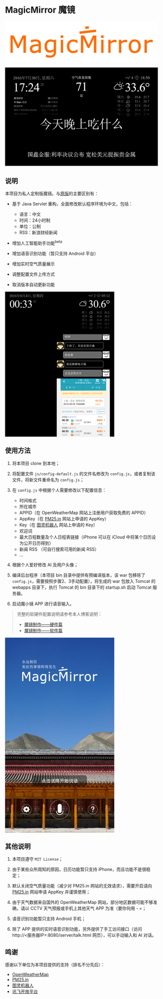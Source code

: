 MagicMirror 魔镜
===========

![logo](pics/logo_git_o.png)

![v0.2](pics/v0.2.png)


## 说明

本项目为私人定制版魔镜。与[原版](https://github.com/MichMich/MagicMirror)的主要区别有：

- 基于 Java Servlet 重构，全面修改默认程序环境为中文，包括：
	- 语言：中文
	- 时间：24小时制
	- 单位：公制
	- RSS：新浪财经新闻

- 增加人工智能助手功能<sup>beta</sup>

- 增加语音识别功能（暂只支持 Android 平台）

- 增加实时空气质量展示

- 调整配置文件上传方式

- 取消版本自动更新功能

<img src="pics/v0.3.png" width = "360" height = "476" alt="pic3" align=center />

## 使用方法

1. 将本项目 clone 到本地；

2. 将配置文件 `js/config-default.js` 的文件名修改为 `config.js`，或者复制该文件，将新文件重命名为 `config.js`；

3. 在 `config.js` 中根据个人需要修改以下配置信息：
	- 时间格式
	- 所在城市
	- APPID（在 OpenWeatherMap 网站上注册用户获取免费的 APPID）
	- AppKey（在 [PM25.in](http://pm25.in/api_doc) 网站上申请的 AppKey）
	- Key（在 [图灵机器人](http://www.tuling123.com) 网站上申请的 Key）
	- 欢迎词
	- 最大日程数量及个人日程表链接（iPhone 可以在 iCloud 中将某个日历设为公开日历得到）
	- 新闻 RSS （可自行搜索可用的新闻 RSS）
	- ...

4. 根据个人爱好修改 AI 及用户头像；

5. 编译后台程序（本项目 bin 目录中提供有预编译版本，该 war 包移除了 `config.js`，需要按照步骤2、3手动配置），将生成的 war 包放入 Tomcat 的 webapps 目录下，执行 Tomcat 的 bin 目录下的 startup.sh 启动 Tomcat 服务器。

6. 启动魔小镜 APP 进行语音输入。

>完整的软硬件配置说明请参考本人博客说明：
>
>- [魔镜制作——硬件篇](http://weyo.me/pages/techs/magic-mirror-hardware/)
>- [魔镜制作——软件篇](http://weyo.me/pages/techs/magic-mirror-software/)

<img src="pics/screenshot.jpg" width = "360" height = "640" alt="pic4" align=center />

## 其他说明

1. 本项目遵守 `MIT License`；

2. 由于某些众所周知的原因，日历功能暂只支持 iPhone，而且功能不是很稳定；

3. 默认关闭空气质量功能（减少对 PM25.in 网站的无效请求），需要开启请向 [PM25.in](http://pm25.in/api_doc) 网站申请 AppKey 并谨慎使用；

4. 由于天气数据来自国外的 OpenWeatherMap 网站，部分地区数据可能不够准确，请以 CCTV 天气预报或手机上其他天气 APP 为准（要你何用 - =；

5. 语音识别功能暂只支持 Android 手机；

6. 除了 APP 提供的实时语音识别功能，另外提供了手工访问接口（访问 http://<服务器IP>:8080/server/talk.html 网页），可以手动输入和 AI 对话。

## 鸣谢

感谢以下单位为本项目提供的支持（排名不分先后）：

- [OpenWeatherMap](http://openweathermap.org/)
- [PM25.in](http://pm25.in/api_doc)
- [图灵机器人](http://www.tuling123.com)
- [讯飞开放平台](http://www.xfyun.cn/)

